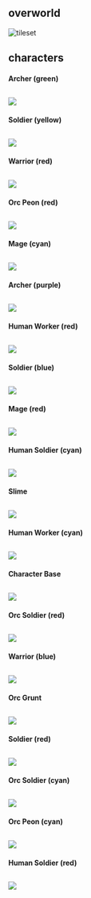 ## overworld
![tileset](assets/punyworld-overworld-tileset.png)

## characters
#### Archer (green)
![](assets/puny-characters/Archer-Green.png)
---

#### Soldier (yellow)
![](assets/puny-characters/Soldier-Yellow.png)
---

#### Warrior (red)
![](assets/puny-characters/Warrior-Red.png)
---

#### Orc Peon (red)
![](assets/puny-characters/Orc-Peon-Red.png)
---

#### Mage (cyan)
![](assets/puny-characters/Mage-Cyan.png)
---

#### Archer (purple)
![](assets/puny-characters/Archer-Purple.png)
---

#### Human Worker (red)
![](assets/puny-characters/Human-Worker-Red.png)
---

#### Soldier (blue)
![](assets/puny-characters/Soldier-Blue.png)
---

#### Mage (red)
![](assets/puny-characters/Mage-Red.png)
---

#### Human Soldier (cyan)
![](assets/puny-characters/Human-Soldier-Cyan.png)
---

#### Slime
![](assets/puny-characters/Slime.png)
---

#### Human Worker (cyan)
![](assets/puny-characters/Human-Worker-Cyan.png)
---

#### Character Base
![](assets/puny-characters/Character-Base.png)
---

#### Orc Soldier (red)
![](assets/puny-characters/Orc-Soldier-Red.png)
---

#### Warrior (blue)
![](assets/puny-characters/Warrior-Blue.png)
---

#### Orc Grunt
![](assets/puny-characters/Orc-Grunt.png)
---

#### Soldier (red)
![](assets/puny-characters/Soldier-Red.png)
---

#### Orc Soldier (cyan)
![](assets/puny-characters/Orc-Soldier-Cyan.png)
---

#### Orc Peon (cyan)
![](assets/puny-characters/Orc-Peon-Cyan.png)
---

#### Human Soldier (red)
![](assets/puny-characters/Human-Soldier-Red.png)
---
